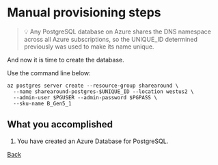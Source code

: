 # Manual provisioning steps

> :bulb: Any PostgreSQL database on Azure shares the DNS namespace across all
> Azure subscriptions, so the UNIQUE_ID determined previously was used to make its
> name unique.

And now it is time to create the database.

Use the command line below:

```shell
az postgres server create --resource-group sharearound \
  --name sharearound-postgres-$UNIQUE_ID --location westus2 \
  --admin-user $PGUSER --admin-password $PGPASS \
  --sku-name B_Gen5_1
```

## What you accomplished

1. You have created an Azure Database for PostgreSQL.

[Back](README.md)
